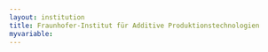 ```yaml
---
layout: institution
title: Fraunhofer-Institut für Additive Produktionstechnologien
myvariable: 
---
```

